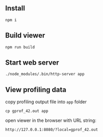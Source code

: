 
## Install

```
npm i
```

## Build viewer

```
npm run build
```

## Start web server

```
./node_modules/.bin/http-server app
```

## View profiling data

copy profiling output file into `app` folder

```
cp gprof_42.out app
```

open viewer in the browser with URL string:

```
http://127.0.0.1:8080/?local=gprof_42.out
```
